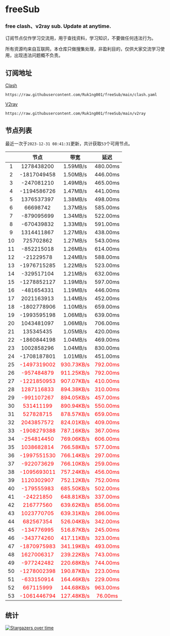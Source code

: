# freeSub
### free clash、v2ray sub. Update at anytime.

订阅节点仅作学习交流用，用于查找资料，学习知识，不要做任何违法行为。

所有资源均来自互联网，本仓库只做搜集处理，非盈利目的，仅供大家交流学习使用，出现违法问题概不负责。

## 订阅地址
[Clash](https://raw.githubusercontent.com/Ruk1ng001/freeSub/main/clash.yaml)
```
https://raw.githubusercontent.com/Ruk1ng001/freeSub/main/clash.yaml
```
[V2ray](https://raw.githubusercontent.com/Ruk1ng001/freeSub/main/v2ray)
```
https://raw.githubusercontent.com/Ruk1ng001/freeSub/main/v2ray
```

## 节点列表

最近一次于`2023-12-31 08:41:31`更新，共计获取`53`个可用节点。

|  | 节点 | 带宽 | 延迟 |
|:-:|:--:|:--:|:--:|
 | 1 | 1278438200 | 1.59MB/s | 480.00ms |
 | 2 | -1817049458 | 1.50MB/s | 446.00ms |
 | 3 | -247081210 | 1.49MB/s | 465.00ms |
 | 4 | -1194586726 | 1.47MB/s | 441.00ms |
 | 5 | 1376537397 | 1.38MB/s | 498.00ms |
 | 6 | 66698742 | 1.37MB/s | 585.00ms |
 | 7 | -879095699 | 1.34MB/s | 522.00ms |
 | 8 | -670439832 | 1.33MB/s | 591.00ms |
 | 9 | 1314411867 | 1.27MB/s | 438.00ms |
 | 10 | 725702862 | 1.27MB/s | 543.00ms |
 | 11 | -852215018 | 1.26MB/s | 614.00ms |
 | 12 | -21229578 | 1.24MB/s | 588.00ms |
 | 13 | -1976715285 | 1.22MB/s | 523.00ms |
 | 14 | -329517104 | 1.21MB/s | 632.00ms |
 | 15 | -1278852127 | 1.19MB/s | 597.00ms |
 | 16 | -481654331 | 1.19MB/s | 446.00ms |
 | 17 | 2021163913 | 1.14MB/s | 452.00ms |
 | 18 | -1802778906 | 1.10MB/s | 659.00ms |
 | 19 | -1993595198 | 1.06MB/s | 639.00ms |
 | 20 | 1043481097 | 1.06MB/s | 706.00ms |
 | 21 | 135345435 | 1.05MB/s | 420.00ms |
 | 22 | -1860844198 | 1.04MB/s | 469.00ms |
 | 23 | 1002858296 | 1.04MB/s | 830.00ms |
 | 24 | -1708187801 | 1.01MB/s | 451.00ms |
 | 25 | <font color=red>-1497319002</font> | <font color=red>930.73KB/s</font> | <font color=red>792.00ms</font> |
 | 26 | <font color=red>-957484879</font> | <font color=red>911.25KB/s</font> | <font color=red>792.00ms</font> |
 | 27 | <font color=red>-1221850953</font> | <font color=red>907.07KB/s</font> | <font color=red>410.00ms</font> |
 | 28 | <font color=red>1287116833</font> | <font color=red>894.38KB/s</font> | <font color=red>310.00ms</font> |
 | 29 | <font color=red>-991107267</font> | <font color=red>894.05KB/s</font> | <font color=red>457.00ms</font> |
 | 30 | <font color=red>531411199</font> | <font color=red>890.94KB/s</font> | <font color=red>550.00ms</font> |
 | 31 | <font color=red>527828715</font> | <font color=red>878.57KB/s</font> | <font color=red>659.00ms</font> |
 | 32 | <font color=red>2043857572</font> | <font color=red>824.01KB/s</font> | <font color=red>409.00ms</font> |
 | 33 | <font color=red>-1908279388</font> | <font color=red>787.16KB/s</font> | <font color=red>367.00ms</font> |
 | 34 | <font color=red>-254814450</font> | <font color=red>769.06KB/s</font> | <font color=red>606.00ms</font> |
 | 35 | <font color=red>1038682814</font> | <font color=red>766.58KB/s</font> | <font color=red>577.00ms</font> |
 | 36 | <font color=red>-1997551530</font> | <font color=red>766.14KB/s</font> | <font color=red>297.00ms</font> |
 | 37 | <font color=red>-922073629</font> | <font color=red>766.10KB/s</font> | <font color=red>259.00ms</font> |
 | 38 | <font color=red>-1095693011</font> | <font color=red>757.24KB/s</font> | <font color=red>456.00ms</font> |
 | 39 | <font color=red>1120302907</font> | <font color=red>752.12KB/s</font> | <font color=red>752.00ms</font> |
 | 40 | <font color=red>-179555983</font> | <font color=red>685.50KB/s</font> | <font color=red>502.00ms</font> |
 | 41 | <font color=red>-24221850</font> | <font color=red>648.81KB/s</font> | <font color=red>337.00ms</font> |
 | 42 | <font color=red>216777560</font> | <font color=red>639.62KB/s</font> | <font color=red>856.00ms</font> |
 | 43 | <font color=red>1023770705</font> | <font color=red>639.31KB/s</font> | <font color=red>286.00ms</font> |
 | 44 | <font color=red>682567354</font> | <font color=red>526.04KB/s</font> | <font color=red>342.00ms</font> |
 | 45 | <font color=red>-134776995</font> | <font color=red>516.87KB/s</font> | <font color=red>245.00ms</font> |
 | 46 | <font color=red>-343774260</font> | <font color=red>417.11KB/s</font> | <font color=red>323.00ms</font> |
 | 47 | <font color=red>-1870975983</font> | <font color=red>341.19KB/s</font> | <font color=red>493.00ms</font> |
 | 48 | <font color=red>1627006317</font> | <font color=red>239.22KB/s</font> | <font color=red>743.00ms</font> |
 | 49 | <font color=red>-977242482</font> | <font color=red>220.68KB/s</font> | <font color=red>744.00ms</font> |
 | 50 | <font color=red>-1278002398</font> | <font color=red>190.87KB/s</font> | <font color=red>223.00ms</font> |
 | 51 | <font color=red>-633150914</font> | <font color=red>164.46KB/s</font> | <font color=red>229.00ms</font> |
 | 52 | <font color=red>667115999</font> | <font color=red>144.68KB/s</font> | <font color=red>963.00ms</font> |
 | 53 | <font color=red>-1061446794</font> | <font color=red>127.48KB/s</font> | <font color=red>76.00ms</font> |


## 统计

[![Stargazers over time](https://starchart.cc/Ruk1ng001/freeSub.svg)](https://starchart.cc/Ruk1ng001/freeSub)